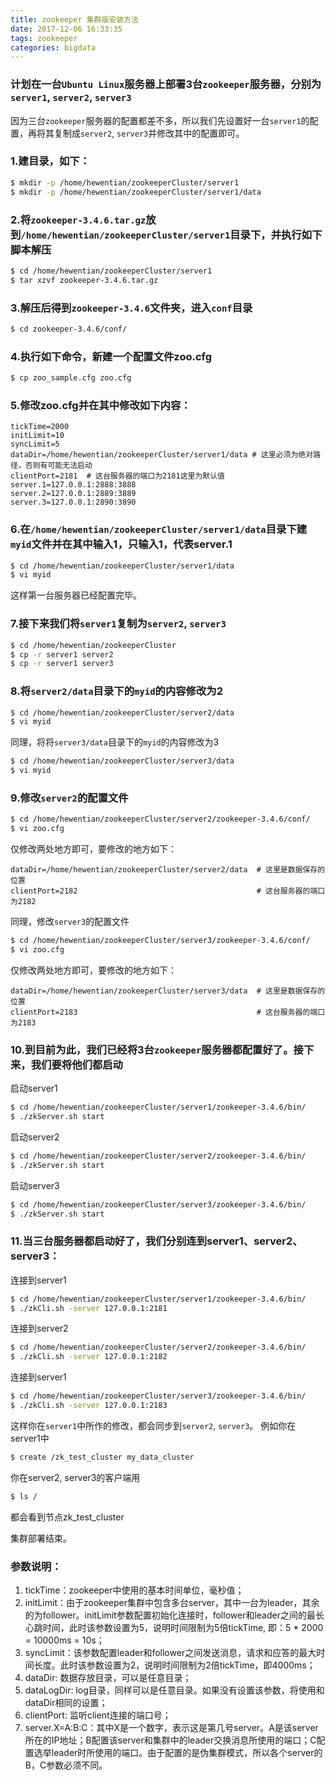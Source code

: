 ```yaml
---
title: zookeeper 集群版安装方法
date: 2017-12-06 16:33:35
tags: zookeeper
categories: bigdata
---
```

### 计划在一台`Ubuntu Linux`服务器上部署3台`zookeeper`服务器，分别为`server1`, `server2`, `server3`
因为三台`zookeeper`服务器的配置都差不多，所以我们先设置好一台`server1`的配置，再将其复制成`server2`, `server3`并修改其中的配置即可。

### 1.建目录，如下：
``` bash
$ mkdir -p /home/hewentian/zookeeperCluster/server1
$ mkdir -p /home/hewentian/zookeeperCluster/server1/data
```

### 2.将`zookeeper-3.4.6.tar.gz`放到`/home/hewentian/zookeeperCluster/server1`目录下，并执行如下脚本解压
``` bash
$ cd /home/hewentian/zookeeperCluster/server1
$ tar xzvf zookeeper-3.4.6.tar.gz
```

### 3.解压后得到`zookeeper-3.4.6`文件夹，进入`conf`目录
``` bash
$ cd zookeeper-3.4.6/conf/
```

### 4.执行如下命令，新建一个配置文件zoo.cfg
``` bash
$ cp zoo_sample.cfg zoo.cfg
```

### 5.修改zoo.cfg并在其中修改如下内容：
	tickTime=2000
	initLimit=10
	syncLimit=5
	dataDir=/home/hewentian/zookeeperCluster/server1/data # 这里必须为绝对路径，否则有可能无法启动
	clientPort=2181  # 这台服务器的端口为2181这里为默认值
	server.1=127.0.0.1:2888:3888
	server.2=127.0.0.1:2889:3889
	server.3=127.0.0.1:2890:3890

### 6.在`/home/hewentian/zookeeperCluster/server1/data`目录下建`myid`文件并在其中输入1，只输入1，代表server.1
``` bash
$ cd /home/hewentian/zookeeperCluster/server1/data
$ vi myid
```
这样第一台服务器已经配置完毕。


### 7.接下来我们将`server1`复制为`server2`, `server3`
``` bash
$ cd /home/hewentian/zookeeperCluster
$ cp -r server1 server2
$ cp -r server1 server3
```

### 8.将`server2/data`目录下的`myid`的内容修改为2
``` bash
$ cd /home/hewentian/zookeeperCluster/server2/data
$ vi myid
```
同理，将将`server3/data`目录下的`myid`的内容修改为3
``` bash
$ cd /home/hewentian/zookeeperCluster/server3/data
$ vi myid
```

### 9.修改`server2`的配置文件
``` bash
$ cd /home/hewentian/zookeeperCluster/server2/zookeeper-3.4.6/conf/
$ vi zoo.cfg
```
仅修改两处地方即可，要修改的地方如下：

	dataDir=/home/hewentian/zookeeperCluster/server2/data  # 这里是数据保存的位置
	clientPort=2182                                        # 这台服务器的端口为2182

同理，修改`server3`的配置文件
``` bash
$ cd /home/hewentian/zookeeperCluster/server3/zookeeper-3.4.6/conf/
$ vi zoo.cfg
```
仅修改两处地方即可，要修改的地方如下：

	dataDir=/home/hewentian/zookeeperCluster/server3/data  # 这里是数据保存的位置
	clientPort=2183                                        # 这台服务器的端口为2183


### 10.到目前为此，我们已经将3台`zookeeper`服务器都配置好了。接下来，我们要将他们都启动
启动server1
``` bash
$ cd /home/hewentian/zookeeperCluster/server1/zookeeper-3.4.6/bin/
$ ./zkServer.sh start
```
启动server2
``` bash
$ cd /home/hewentian/zookeeperCluster/server2/zookeeper-3.4.6/bin/
$ ./zkServer.sh start
```
启动server3
``` bash
$ cd /home/hewentian/zookeeperCluster/server3/zookeeper-3.4.6/bin/
$ ./zkServer.sh start
```

### 11.当三台服务器都启动好了，我们分别连到server1、server2、server3：
连接到server1
``` bash
$ cd /home/hewentian/zookeeperCluster/server1/zookeeper-3.4.6/bin/
$ ./zkCli.sh -server 127.0.0.1:2181
```
连接到server2
``` bash
$ cd /home/hewentian/zookeeperCluster/server2/zookeeper-3.4.6/bin/
$ ./zkCli.sh -server 127.0.0.1:2182
```
连接到server1
``` bash
$ cd /home/hewentian/zookeeperCluster/server3/zookeeper-3.4.6/bin/
$ ./zkCli.sh -server 127.0.0.1:2183
```

这样你在`server1`中所作的修改，都会同步到`server2`, `server3`。
例如你在server1中
``` bash
$ create /zk_test_cluster my_data_cluster
```
你在server2, server3的客户端用
``` bash
$ ls /
```
都会看到节点zk_test_cluster

集群部署结束。

### 参数说明：
1. tickTime：zookeeper中使用的基本时间单位，毫秒值；
2. initLimit：由于zookeeper集群中包含多台server，其中一台为leader，其余的为follower。initLimit参数配置初始化连接时，follower和leader之间的最长心跳时间，此时该参数设置为5，说明时间限制为5倍tickTime, 即：5 * 2000 = 10000ms = 10s；
3. syncLimit：该参数配置leader和follower之间发送消息，请求和应答的最大时间长度。此时该参数设置为2，说明时间限制为2倍tickTime，即4000ms；
4. dataDir: 数据存放目录，可以是任意目录；
5. dataLogDir: log目录，同样可以是任意目录。如果没有设置该参数，将使用和dataDir相同的设置；
6. clientPort: 监听client连接的端口号；
7. server.X=A:B:C：其中X是一个数字，表示这是第几号server。A是该server所在的IP地址；B配置该server和集群中的leader交换消息所使用的端口；C配置选举leader时所使用的端口。由于配置的是伪集群模式，所以各个server的B，C参数必须不同。
